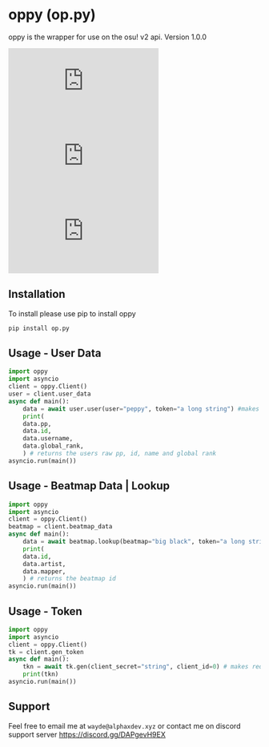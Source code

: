 # oppy (op.py)

oppy is the wrapper for use on the osu! v2 api. 
Version 1.0.0

![version](https://img.shields.io/pypi/v/op.py?style=for-the-badge)
![downloads](https://img.shields.io/pypi/dm/op.py?style=for-the-badge)
![status](https://img.shields.io/pypi/status/op.py?style=for-the-badge)

## Installation

To install please use pip to install oppy

```bash
pip install op.py
```

## Usage - User Data

```python
import oppy
import asyncio
client = oppy.Client()
user = client.user_data
async def main():
    data = await user.user(user="peppy", token="a long string") #makes the api request using oppy.Client.user_data.user()
    print(
    data.pp,
    data.id,
    data.username,
    data.global_rank,
    ) # returns the users raw pp, id, name and global rank
asyncio.run(main())
```

## Usage - Beatmap Data | Lookup

```python
import oppy
import asyncio
client = oppy.Client()
beatmap = client.beatmap_data
async def main():
    data = await beatmap.lookup(beatmap="big black", token="a long string") #makes the api request using oppy.Client.beatmap_data.lookup()
    print(
    data.id,
    data.artist,
    data.mapper,
    ) # returns the beatmap id
asyncio.run(main())
```

## Usage - Token

```python
import oppy
import asyncio
client = oppy.Client()
tk = client.gen_token
async def main():
    tkn = await tk.gen(client_secret="string", client_id=0) # makes request using oppy.Client.gen_token.gen()
    print(tkn)
asyncio.run(main())
```

## Support
Feel free to email me at `wayde@alphaxdev.xyz` or contact me on discord support server https://discord.gg/DAPgevH9EX

